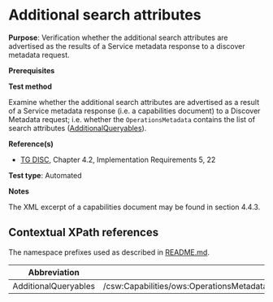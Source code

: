 # Additional search attributes

**Purpose**: Verification whether the additional search attributes are advertised as the results of a Service metadata response to a discover metadata request.

**Prerequisites**

**Test method**

Examine whether the additional search attributes are advertised as a result of a Service metadata response (i.e. a capabilities document) to a Discover Metadata request; i.e. whether the ```OperationsMetadata``` contains the list of search attributes ([AdditionalQueryables](#AdditionalQueryables)).

**Reference(s)**

* [TG DISC](http://inspire.ec.europa.eu/id/ats/discovery-service/3.1/csw-iso-ap/README#ref_TG_DISC), Chapter 4.2, Implementation Requirements 5, 22

**Test type**: Automated

**Notes**

The XML excerpt of a capabilities document may be found in section 4.4.3.

## Contextual XPath references

The namespace prefixes used as described in [README.md](http://inspire.ec.europa.eu/id/ats/discovery-service/3.1/csw-iso-ap/README#namespaces).

Abbreviation                                               |  XPath expression
---------------------------------------------------------- | -------------------------------------------------------------------------
<a name="AdditionalQueryables"></a>AdditionalQueryables | /csw:Capabilities/ows:OperationsMetadata/ows:Operation[@name="GetRecords"]/ows:Constraint[@name="AdditionalQueryables"]
